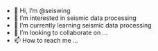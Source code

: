 - 👋 Hi, I’m @seiswing
- 👀 I’m interested in seismic data processing
- 🌱 I’m currently learning seismic data processing
- 💞️ I’m looking to collaborate on ...
- 📫 How to reach me ...

<!---
seiswing/seiswing is a ✨ special ✨ repository because its `README.md` (this file) appears on your GitHub profile.
You can click the Preview link to take a look at your changes.
--->
